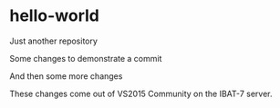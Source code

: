 # hello-world
Just another repository

Some changes to demonstrate a commit

And then some more changes

These changes come out of VS2015 Community on the IBAT-7 server.
